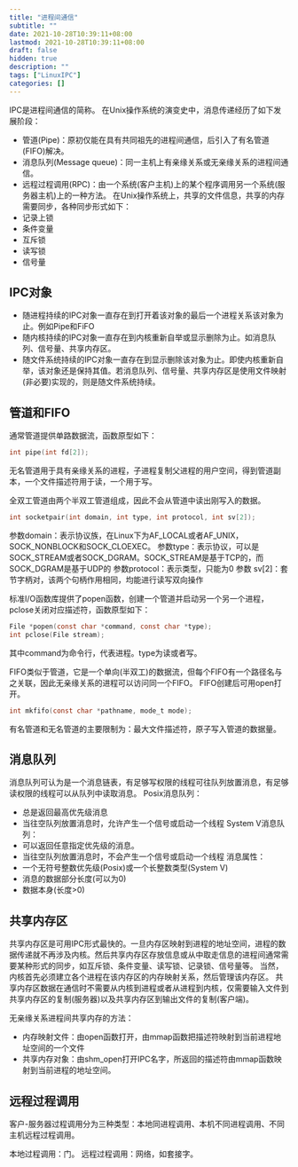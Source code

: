 ```yaml
---
title: "进程间通信"
subtitle: ""
date: 2021-10-28T10:39:11+08:00
lastmod: 2021-10-28T10:39:11+08:00
draft: false
hidden: true
description: ""
tags: ["LinuxIPC"]
categories: []
---
```

IPC是进程间通信的简称。
在Unix操作系统的演变史中，消息传递经历了如下发展阶段：
- 管道(Pipe)：原初仅能在具有共同祖先的进程间通信，后引入了有名管道(FIFO)解决。
- 消息队列(Message queue)：同一主机上有亲缘关系或无亲缘关系的进程间通信。
- 远程过程调用(RPC)：由一个系统(客户主机)上的某个程序调用另一个系统(服务器主机)上的一种方法。
在Unix操作系统上，共享的文件信息，共享的内存需要同步，各种同步形式如下：
- 记录上锁
- 条件变量
- 互斥锁
- 读写锁
- 信号量
<!--more-->

## IPC对象
- 随进程持续的IPC对象一直存在到打开着该对象的最后一个进程关系该对象为止。例如Pipe和FiFO
- 随内核持续的IPC对象一直存在到内核重新自举或显示删除为止。如消息队列、信号量、共享内存区。
- 随文件系统持续的IPC对象一直存在到显示删除该对象为止。即使内核重新自举，该对象还是保持其值。若消息队列、信号量、共享内存区是使用文件映射(非必要)实现的，则是随文件系统持续。

## 管道和FIFO
通常管道提供单路数据流，函数原型如下：
~~~ c
int pipe(int fd[2]);
~~~
无名管道用于具有亲缘关系的进程，子进程复制父进程的用户空间，得到管道副本，一个文件描述符用于读，一个用于写。

全双工管道由两个半双工管道组成，因此不会从管道中读出刚写入的数据。
~~~ c
int socketpair(int domain, int type, int protocol, int sv[2]);
~~~
参数domain：表示协议族，在Linux下为AF_LOCAL或者AF_UNIX，SOCK_NONBLOCK和SOCK_CLOEXEC。
参数type：表示协议，可以是SOCK_STREAM或者SOCK_DGRAM。SOCK_STREAM是基于TCP的，而SOCK_DGRAM是基于UDP的
参数protocol：表示类型，只能为0
参数 sv[2]：套节字柄对，该两个句柄作用相同，均能进行读写双向操作

标准I/O函数库提供了popen函数，创建一个管道并启动另一个另一个进程，pclose关闭对应描述符，函数原型如下：
~~~ c
File *popen(const char *command, const char *type);
int pclose(File stream);
~~~
其中command为命令行，代表进程。type为读或者写。

FIFO类似于管道，它是一个单向(半双工)的数据流，但每个FIFO有一个路径名与之关联，因此无亲缘关系的进程可以访问同一个FIFO。
FIFO创建后可用open打开。
~~~ c
int mkfifo(const char *pathname, mode_t mode);
~~~

有名管道和无名管道的主要限制为：最大文件描述符，原子写入管道的数据量。

## 消息队列
消息队列可认为是一个消息链表，有足够写权限的线程可往队列放置消息，有足够读权限的线程可以从队列中读取消息。
Posix消息队列：
- 总是返回最高优先级消息
- 当往空队列放置消息时，允许产生一个信号或启动一个线程
System V消息队列：
- 可以返回任意指定优先级的消息。
- 当往空队列放置消息时，不会产生一个信号或启动一个线程
消息属性：
- 一个无符号整数优先级(Posix)或一个长整数类型(System V)
- 消息的数据部分长度(可以为0)
- 数据本身(长度>0)


## 共享内存区
共享内存区是可用IPC形式最快的。一旦内存区映射到进程的地址空间，进程的数据传递就不再涉及内核。然后共享内存区存放信息或从中取走信息的进程间通常需要某种形式的同步，如互斥锁、条件变量、读写锁、记录锁、信号量等。
当然，内核首先必须建立各个进程在该内存区的内存映射关系，然后管理该内存区。
共享内存区数据在通信时不需要从内核到进程或者从进程到内核，仅需要输入文件到共享内存区的复制(服务器)以及共享内存区到输出文件的复制(客户端)。

无亲缘关系进程间共享内存的方法：
- 内存映射文件：由open函数打开，由mmap函数把描述符映射到当前进程地址空间的一个文件
- 共享内存对象：由shm_open打开IPC名字，所返回的描述符由mmap函数映射到当前进程的地址空间。

## 远程过程调用
客户-服务器过程调用分为三种类型：本地同进程调用、本机不同进程调用、不同主机远程过程调用。

本地过程调用：门。
远程过程调用：网络，如套接字。